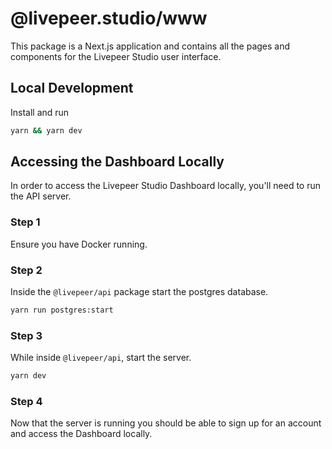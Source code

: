 # @livepeer.studio/www

This package is a Next.js application and contains all the pages and components
for the Livepeer Studio user interface.

## Local Development

Install and run

```bash
yarn && yarn dev
```

## Accessing the Dashboard Locally

In order to access the Livepeer Studio Dashboard locally, you'll need to run the
API server.

### Step 1

Ensure you have Docker running.

### Step 2

Inside the `@livepeer/api` package start the postgres database.

```bash
yarn run postgres:start
```

### Step 3

While inside `@livepeer/api`, start the server.

```bash
yarn dev
```

### Step 4

Now that the server is running you should be able to sign up for an account and
access the Dashboard locally.
